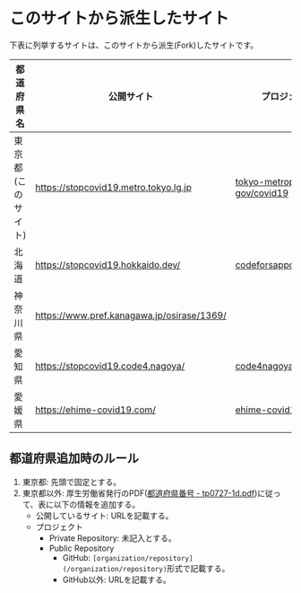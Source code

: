 # このサイトから派生したサイト

下表に列挙するサイトは、このサイトから派生(Fork)したサイトです。

都道府県名 | 公開サイト | プロジェクト
------------ | ------------- | -------------
東京都(このサイト)|https://stopcovid19.metro.tokyo.lg.jp|[tokyo-metropolitan-gov/covid19](/tokyo-metropolitan-gov/covid19)|
北海道|https://stopcovid19.hokkaido.dev/|[codeforsapporo/covid19](/codeforsapporo/covid19)|
神奈川県|https://www.pref.kanagawa.jp/osirase/1369/| |
愛知県|https://stopcovid19.code4.nagoya/|[code4nagoya/covid19](/code4nagoya/covid19)|
愛媛県|https://ehime-covid19.com/|[ehime-covid19/covid19](/ehime-covid19/covid19)|

## 都道府県追加時のルール

1. 東京都: 先頭で固定とする。
1. 東京都以外: 厚生労働省発行のPDF([都道府県番号 - tp0727-1d.pdf](https://www.mhlw.go.jp/topics/2007/07/dl/tp0727-1d.pdf))に従って、表に以下の情報を追加する。
   - 公開しているサイト: URLを記載する。
   - プロジェクト
      - Private Repository: 未記入とする。
      - Public Repository
         - GitHub: `[organization/repository](/organization/repository)`形式で記載する。
         - GitHub以外: URLを記載する。
